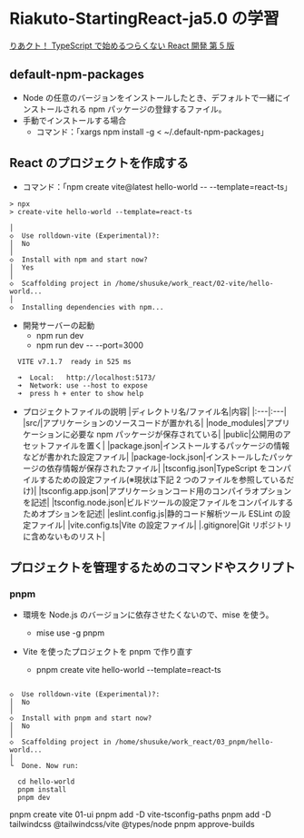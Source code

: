 # Riakuto-StartingReact-ja5.0 の学習

[りあクト！ TypeScript で始めるつらくない React 開発 第 5 版](https://github.com/klemiwary/Riakuto-StartingReact-ja5.0/tree/main)

## default-npm-packages

- Node の任意のバージョンをインストールしたとき、デフォルトで一緒にインストールされる npm パッケージの登録するファイル。
- 手動でインストールする場合
  - コマンド：「xargs npm install -g < ~/.default-npm-packages」

## React のプロジェクトを作成する

- コマンド：「npm create vite@latest hello-world -- --template=react-ts」

```
> npx
> create-vite hello-world --template=react-ts

│
◇  Use rolldown-vite (Experimental)?:
│  No
│
◇  Install with npm and start now?
│  Yes
│
◇  Scaffolding project in /home/shusuke/work_react/02-vite/hello-world...
│
◇  Installing dependencies with npm...
```

- 開発サーバーの起動
  - npm run dev
  - npm run dev -- --port=3000

```
  VITE v7.1.7  ready in 525 ms

  ➜  Local:   http://localhost:5173/
  ➜  Network: use --host to expose
  ➜  press h + enter to show help
```

- プロジェクトファイルの説明
  |ディレクトリ名/ファイル名|内容|
  |:---|:---|
  |src/|アプリケーションのソースコードが置かれる|
  |node_modules|アプリケーションに必要な npm パッケージが保存されている|
  |public|公開用のアセットファイルを置く|
  |package.json|インストールするパッケージの情報などが書かれた設定ファイル|
  |package-lock.json|インストールしたパッケージの依存情報が保存されたファイル|
  |tsconfig.json|TypeScript をコンパイルするための設定ファイル(※現状は下記 2 つのファイルを参照しているだけ)|
  |tsconfig.app.json|アプリケーションコード用のコンパイラオプションを記述|
  |tsconfig.node.json|ビルドツールの設定ファイルをコンパイルするためオプションを記述|
  |eslint.config.js|静的コード解析ツール ESLint の設定ファイル|
  |vite.config.ts|Vite の設定ファイル|
  |.gitignore|Git リポジトリに含めないものリスト|

## プロジェクトを管理するためのコマンドやスクリプト

### pnpm

- 環境を Node.js のバージョンに依存させたくないので、mise を使う。

  - mise use -g pnpm

- Vite を使ったプロジェクトを pnpm で作り直す
  - pnpm create vite hello-world --template=react-ts

```

◇  Use rolldown-vite (Experimental)?:
│  No
│
◇  Install with pnpm and start now?
│  No
│
◇  Scaffolding project in /home/shusuke/work_react/03_pnpm/hello-world...
│
└  Done. Now run:

  cd hello-world
  pnpm install
  pnpm dev
```

pnpm create vite 01-ui
pnpm add -D vite-tsconfig-paths
pnpm add -D tailwindcss @tailwindcss/vite @types/node
pnpm approve-builds
